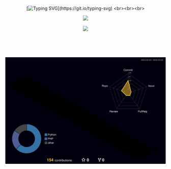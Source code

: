 <div align="center">
<br><br><br>

<!-- Don't just fork or copy it. Star it, please 🥺  -->

[![Typing SVG](https://readme-typing-svg.demolab.com?font=Passion+One&size=50&duration=4000&pause=4000&color=37A710A2&center=true&vCenter=true&width=500&lines=Hi+there%2C+I'm+Hyo+Chan!)](https://git.io/typing-svg)
<br><br><br>

![](https://github-readme-streak-stats.herokuapp.com/?user=HyoChan1117&theme=dark&hide_border=true)

![](https://github-readme-stats.vercel.app/api/top-langs/?username=HyoChan1117&layout=compact&theme=material-palenight&hide_border=true&bg_color=20232a&icon_color=E3E3E3A8&text_color=fff&title_color=918FE0&count_private=true&langs_count=8&card_width=360)

<br><br><br>

![](./profile-3d-contrib/profile-night-rainbow.svg)
